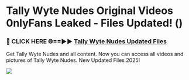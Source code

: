 # Tally Wyte Nudes Original Videos 0nlyFans Leaked - Files Updated! ()

<h3>🔴 CLICK HERE 🌐==►► <a href="https://tinyurl.com/2p9ay9w9" rel="nofollow">Tally Wyte Nudes Updated Files</a></h3>

Get Tally Wyte Nudes and all content. Now you can access all videos and pictures of Tally Wyte Nudes. New Updated Files 2025!

[![](https://i.imgur.com/KQgVmj3.gif)](https://tinyurl.com/2p9ay9w9)
